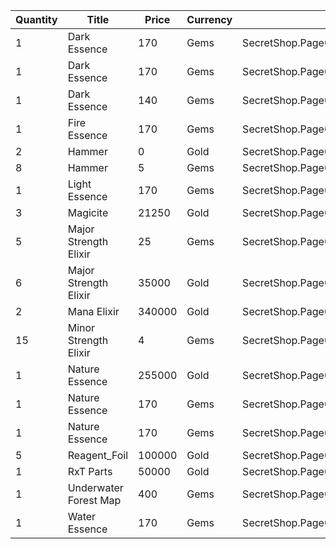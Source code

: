 | Quantity | Title | Price | Currency |  Dev Name |
| -------- | ----- | ----- | -------- |  -------- |
| 1 | Dark Essence | 170 | Gems | SecretShop.Page02.Reagent.19 |
| 1 | Dark Essence | 170 | Gems | SecretShop.Page02.Reagent.26 |
| 1 | Dark Essence | 140 | Gems | SecretShop.Page02.UnderworldTrader.02 |
| 1 | Fire Essence | 170 | Gems | SecretShop.Page02.Shard.07 |
| 2 | Hammer | 0 | Gold | SecretShop.Page02.Free.06 |
| 8 | Hammer | 5 | Gems | SecretShop.Page02.Misc.08 |
| 1 | Light Essence | 170 | Gems | SecretShop.Page02.UnderworldTrader.16 |
| 3 | Magicite | 21250 | Gold | SecretShop.Page02.Ore.01 |
| 5 | Major Strength Elixir | 25 | Gems | SecretShop.Page02.Elixir.09 |
| 6 | Major Strength Elixir | 35000 | Gold | SecretShop.Page02.UnderworldTraderGold.04 |
| 2 | Mana Elixir | 340000 | Gold | SecretShop.Page02.Elixir.03 |
| 15 | Minor Strength Elixir | 4 | Gems | SecretShop.Page02.Elixir.10 |
| 1 | Nature Essence | 255000 | Gold | SecretShop.Page02.Reagent.10 |
| 1 | Nature Essence | 170 | Gems | SecretShop.Page02.Reagent.25 |
| 1 | Nature Essence | 170 | Gems | SecretShop.Page02.UnderworldTrader.17 |
| 5 | Reagent_Foil | 100000 | Gold | SecretShop.Page02.CharShard.07 |
| 1 | RxT Parts | 50000 | Gold | SecretShop.Page02.Misc.09 |
| 1 | Underwater Forest Map | 400 | Gems | SecretShop.Page02.TreasureMap.09 |
| 1 | Water Essence | 170 | Gems | SecretShop.Page02.UnderworldTrader.18 |
